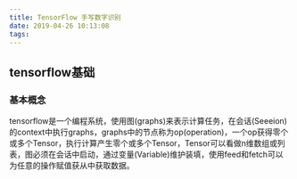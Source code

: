 ```yaml
---
title: TensorFlow 手写数字识别
date: 2019-04-26 10:13:08
tags:
---
```


## tensorflow基础

### 基本概念

tensorflow是一个编程系统，使用图(graphs)来表示计算任务，在会话(Seeeion)的context中执行graphs，graphs中的节点称为op(operation)，一个op获得零个或多个Tensor，执行计算产生零个或多个Tensor，Tensor可以看做n维数组或列表，图必须在会话中启动，通过变量(Variable)维护装填，使用feed和fetch可以为任意的操作赋值获从中获取数据。













